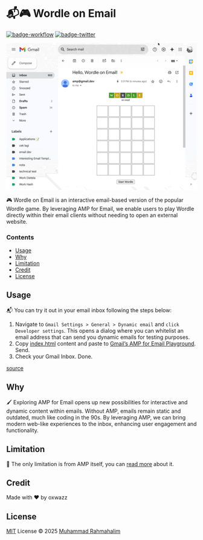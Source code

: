# 📬🎮 Wordle on Email

[badge-workflow]: https://img.shields.io/github/actions/workflow/status/oxwazz/wordle_on_email/release.yml

[link-workflow]: https://github.com/oxwazz/wordle_on_email/actions/workflows/release.yml

[badge-twitter]: https://img.shields.io/twitter/follow/oxwazz

[link-twitter]: https://x.com/oxwazz

[![badge-workflow]][link-workflow]
[![badge-twitter]][link-twitter]

![Wordle on Email Preview](./preview.gif)

🎮 Wordle on Email is an interactive email-based version of the popular Wordle game. By leveraging AMP for Email, we enable users to play Wordle directly within their email clients without needing to open an external website.

### Contents

- [Usage](#usage)
- [Why](#why)
- [Limitation](#limitation)
- [Credit](#credit)
- [License](#license)

## Usage

📬 You can try it out in your email inbox following the steps below:

1. Navigate to `Gmail Settings > General > Dynamic email` and `click Developer settings`. This opens a dialog where you can whitelist an email address that can send you dynamic emails for testing purposes.
1. Copy [index.html](./index.html) content and paste to [Gmail’s AMP for Email Playground](https://amp.gmail.dev/playground/). Send.
1. Check your Gmail Inbox. Done.

[source](https://developers.google.com/gmail/ampemail/testing-dynamic-email)

## Why

🖌️ Exploring AMP for Email opens up new possibilities for interactive and dynamic content within emails. Without AMP, emails remain static and outdated, much like coding in the 90s. By leveraging AMP, we can bring modern web-like experiences to the inbox, enhancing user engagement and functionality.

## Limitation

📐 The only limitation is from AMP itself, you can [read more](https://developers.google.com/gmail/ampemail/tips) about it.

## Credit

Made with ❤️ by oxwazz

## License

[MIT](./LICENSE) License © 2025 [Muhammad Rahmahalim](https://github.com/oxwazz)
